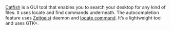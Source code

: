 [Catfish](https://docs.xfce.org/apps/catfish/start#latest_release) is a GUI tool that enables you to search your desktop for any kind of files. It uses locate and find commands underneath. The autocompletion feature uses [Zeitgeist](https://wiki.archlinux.org/index.php/Zeitgeist) daemon and [locate command](https://linuxhandbook.com/locate-command/). It’s a lightweight tool and uses GTK+.
